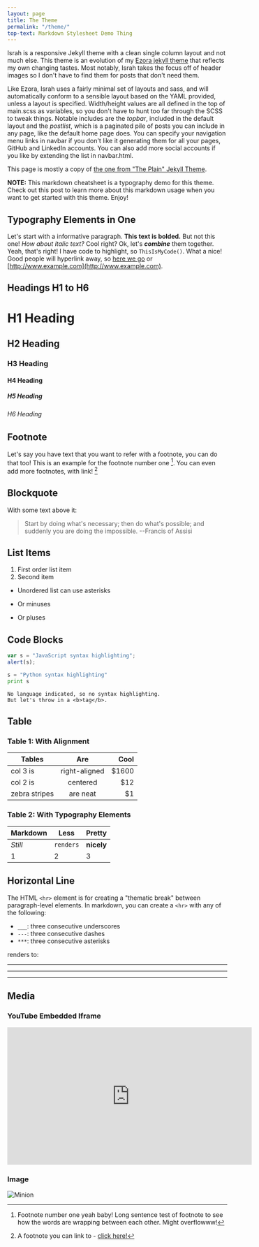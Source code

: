 ```yaml
---
layout: page
title: The Theme
permalink: "/theme/"
top-text: Markdown Stylesheet Demo Thing
---
```


Israh is a responsive Jekyll theme with a clean single column layout and not much else. This theme is an evolution of my [Ezora jekyll theme](https://github.com/ezrasavard/ezora-jekyll-theme) that reflects my own changing tastes. Most notably, Israh takes the focus off of header images so I don't have to find them for posts that don't need them.

Like Ezora, Israh uses a fairly minimal set of layouts and sass, and will automatically conform to a sensible layout based on the YAML provided, unless a layout is specified. Width/height values are all defined in the top of main.scss as variables, so you don't have to hunt too far through the SCSS to tweak things.
Notable includes are the _topbar_, included in the default layout and the _postlist_, which is a paginated pile of posts you can include in any page, like the default home page does. You can specify your navigation menu links in navbar if you don't like it generating them for all your pages, GitHub and LinkedIn accounts. You can also add more social accounts if you like by extending the list in navbar.html.

This page is mostly a copy of [the one from "The Plain" Jekyll Theme](https://github.com/heiswayi/the-plain).

<!--more--->

**NOTE:** This markdown cheatsheet is a typography demo for this theme. Check out this post to learn more about this markdown usage when you want to get started with this theme. Enjoy!

## Typography Elements in One

Let's start with a informative paragraph. **This text is bolded.** But not this one! _How about italic text?_ Cool right? Ok, let's **_combine_** them together. Yeah, that's right! I have code to highlight, so `ThisIsMyCode()`. What a nice! Good people will hyperlink away, so [here we go](#) or [http://www.example.com](http://www.example.com).


<div class="divider"></div>

## Headings H1 to H6

# H1 Heading

## H2 Heading

### H3 Heading

#### H4 Heading

##### H5 Heading

###### H6 Heading

<div class="divider"></div>

## Footnote

Let's say you have text that you want to refer with a footnote, you can do that too! This is an example for the footnote number one [^1]. You can even add more footnotes, with link! [^2]

<div class="divider"></div>

## Blockquote

With some text above it:
> Start by doing what's necessary; then do what's possible; and suddenly you are doing the impossible. --Francis of Assisi

<div class="divider"></div>

## List Items

1. First order list item
2. Second item

* Unordered list can use asterisks
- Or minuses
+ Or pluses

<div class="divider"></div>

## Code Blocks

```javascript
var s = "JavaScript syntax highlighting";
alert(s);
```

```python
s = "Python syntax highlighting"
print s
```

```
No language indicated, so no syntax highlighting.
But let's throw in a <b>tag</b>.
```

<div class="divider"></div>

## Table

### Table 1: With Alignment

| Tables        | Are           | Cool  |
| ------------- |:-------------:| -----:|
| col 3 is      | right-aligned | $1600 |
| col 2 is      | centered      |   $12 |
| zebra stripes | are neat      |    $1 |

### Table 2: With Typography Elements

Markdown | Less | Pretty
--- | --- | ---
*Still* | `renders` | **nicely**
1 | 2 | 3

<div class="divider"></div>

## Horizontal Line

The HTML `<hr>` element is for creating a "thematic break" between paragraph-level elements. In markdown, you can create a `<hr>` with any of the following:

* `___`: three consecutive underscores
* `---`: three consecutive dashes
* `***`: three consecutive asterisks

renders to:

___

---

***

<div class="divider"></div>

## Media

### YouTube Embedded Iframe

<iframe width="560" height="315" src="https://www.youtube.com/embed/n1a7o44WxNo" frameborder="0" allowfullscreen></iframe>

### Image

![Minion](http://octodex.github.com/images/minion.png)

[^1]: Footnote number one yeah baby! Long sentence test of footnote to see how the words are wrapping between each other. Might overflowww!
[^2]: A footnote you can link to - [click here!](#)
